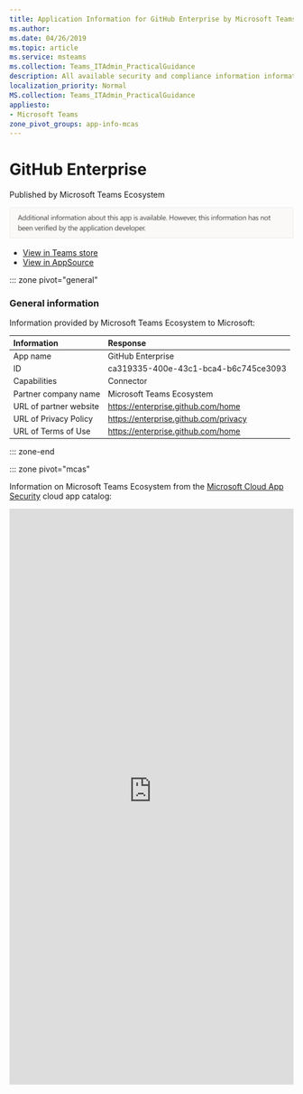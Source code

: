 ```yaml
---
title: Application Information for GitHub Enterprise by Microsoft Teams Ecosystem
ms.author: 
ms.date: 04/26/2019
ms.topic: article
ms.service: msteams
ms.collection: Teams_ITAdmin_PracticalGuidance
description: All available security and compliance information information for GitHub Enterprise, its data handling policies, its Microsoft Cloud App Security app catalog information, and security/compliance information in the CSA STAR registry.
localization_priority: Normal
MS.collection: Teams_ITAdmin_PracticalGuidance
appliesto:
- Microsoft Teams
zone_pivot_groups: app-info-mcas
---
```

# GitHub Enterprise

Published by Microsoft Teams Ecosystem

<img alt="Non-attested image" src="./images/unattested.png" width="650"/>

* <a href="https://teams.microsoft.com/l/app/ca319335-400e-43c1-bca4-b6c745ce3093" target="_blank">View in Teams store</a>
* <a href="https://appsource.microsoft.com/en-us/product/office/WA104381552" target="_blank">View in AppSource</a>

::: zone pivot="general"

### General information

Information provided by Microsoft Teams Ecosystem to Microsoft:

| **Information** | **Response** |
|:----------------|:-------------|
| App name | GitHub Enterprise |
| ID | ca319335-400e-43c1-bca4-b6c745ce3093 |
| Capabilities | Connector |
| Partner company name | Microsoft Teams Ecosystem |
| URL of partner website | <https://enterprise.github.com/home> |
| URL of Privacy Policy | <https://enterprise.github.com/privacy> |
| URL of Terms of Use | <https://enterprise.github.com/home> |

::: zone-end


::: zone pivot="mcas"

Information on Microsoft Teams Ecosystem from the [Microsoft Cloud App Security](https://www.microsoft.com/en-us/enterprise-mobility-security/cloud-app-security) cloud app catalog:

<iframe height='1020' title='Microsoft Cloud App Security Information' src='https://3ca685143b5b46b4b0e5266dadf2e97c.codepen.website/#/dashboard/34749' frameborder='no'  style='width: 100%;'>

<a href="https://3ca685143b5b46b4b0e5266dadf2e97c.codepen.website/#/dashboard/34749" target="_blank">View in a new tab</a>

::: zone-end

